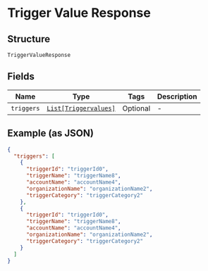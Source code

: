 
# Trigger Value Response

## Structure

`TriggerValueResponse`

## Fields

| Name | Type | Tags | Description |
|  --- | --- | --- | --- |
| `triggers` | [`List[Triggervalues]`](../../doc/models/triggervalues.md) | Optional | - |

## Example (as JSON)

```json
{
  "triggers": [
    {
      "triggerId": "triggerId0",
      "triggerName": "triggerName8",
      "accountName": "accountName4",
      "organizationName": "organizationName2",
      "triggerCategory": "triggerCategory2"
    },
    {
      "triggerId": "triggerId0",
      "triggerName": "triggerName8",
      "accountName": "accountName4",
      "organizationName": "organizationName2",
      "triggerCategory": "triggerCategory2"
    }
  ]
}
```

